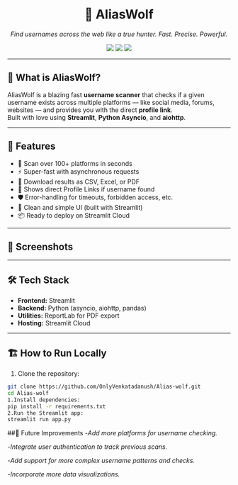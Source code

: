 <h1 align="center">🐺 AliasWolf</h1>
<p align="center">
    <i>Find usernames across the web like a true hunter. Fast. Precise. Powerful.</i>
</p>

<p align="center">
  <img src="https://img.shields.io/badge/Streamlit-Deployed-success?style=for-the-badge&logo=streamlit&logoColor=white&color=FF4B4B">
  <img src="https://img.shields.io/github/stars/OnlyVenkatadanush/Alias-wolf?style=for-the-badge">
  <img src="https://img.shields.io/github/forks/OnlyVenkatadanush/Alias-wolf?style=for-the-badge">
</p>

---

## 🚀 What is AliasWolf?

AliasWolf is a blazing fast **username scanner** that checks if a given username exists across multiple platforms — like social media, forums, websites — and provides you with the direct **profile link**.  
Built with love using **Streamlit**, **Python Asyncio**, and **aiohttp**.

---

## 🧩 Features

- 🔎 Scan over 100+ platforms in seconds
- ⚡ Super-fast with asynchronous requests
- 📄 Download results as CSV, Excel, or PDF
- 🎯 Shows direct Profile Links if username found
- 🛡️ Error-handling for timeouts, forbidden access, etc.
- 🧹 Clean and simple UI (built with Streamlit)
- 📦 Ready to deploy on Streamlit Cloud

---

## 📸 Screenshots



---

## 🛠️ Tech Stack

- **Frontend:** Streamlit
- **Backend:** Python (asyncio, aiohttp, pandas)
- **Utilities:** ReportLab for PDF export
- **Hosting:** Streamlit Cloud

---

## 🏗️ How to Run Locally

1. Clone the repository:

```bash
git clone https://github.com/OnlyVenkatadanush/Alias-wolf.git
cd Alias-wolf
1.Install dependencies:
pip install -r requirements.txt
2.Run the Streamlit app:
streamlit run app.py
```
##🎯 Future Improvements
-*Add more platforms for username checking.*

-*Integrate user authentication to track previous scans.*

-*Add support for more complex username patterns and checks.*

-*Incorporate more data visualizations.*
